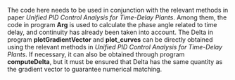 The code here needs to be used in conjunction with the relevant methods in paper *Unified PID Control Analysis for Time-Delay Plants*. Among them, the code in program **Arg** is used to calculate the phase angle related to time delay, and continuity has already been taken into account. The Delta in program **plotGradientVector** and **plot_curves** can be directly obtained using the relevant methods in *Unified PID Control Analysis for Time-Delay Plants*. If necessary, it can also be obtained through program **computeDelta**, but it must be ensured that Delta has the same quantity as the gradient vector to guarantee numerical matching.

